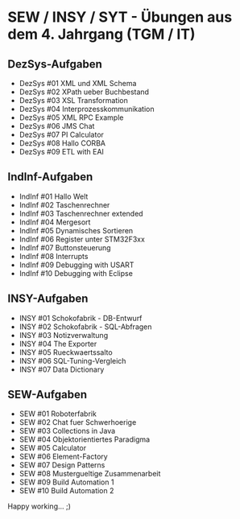 # SEW / INSY / SYT - Übungen aus dem 4. Jahrgang (TGM / IT)

## DezSys-Aufgaben

- DezSys #01 XML und XML Schema
- DezSys #02 XPath ueber Buchbestand
- DezSys #03 XSL Transformation
- DezSys #04 Interprozesskommunikation
- DezSys #05 XML RPC Example
- DezSys #06 JMS Chat
- DezSys #07 PI Calculator
- DezSys #08 Hallo CORBA
- DezSys #09 ETL with EAI

## IndInf-Aufgaben

- IndInf #01 Hallo Welt
- IndInf #02 Taschenrechner
- IndInf #03 Taschenrechner extended
- IndInf #04 Mergesort
- IndInf #05 Dynamisches Sortieren
- IndInf #06 Register unter STM32F3xx
- IndInf #07 Buttonsteuerung
- IndInf #08 Interrupts
- IndInf #09 Debugging with USART
- IndInf #10 Debugging with Eclipse

## INSY-Aufgaben

- INSY #01 Schokofabrik - DB-Entwurf
- INSY #02 Schokofabrik - SQL-Abfragen
- INSY #03 Notizverwaltung
- INSY #04 The Exporter
- INSY #05 Rueckwaertssalto
- INSY #06 SQL-Tuning-Vergleich
- INSY #07 Data Dictionary

## SEW-Aufgaben

- SEW #01 Roboterfabrik
- SEW #02 Chat fuer Schwerhoerige
- SEW #03 Collections in Java
- SEW #04 Objektorientiertes Paradigma
- SEW #05 Calculator
- SEW #06 Element-Factory
- SEW #07 Design Patterns
- SEW #08 Mustergueltige Zusammenarbeit
- SEW #09 Build Automation 1
- SEW #10 Build Automation 2

Happy working... ;)